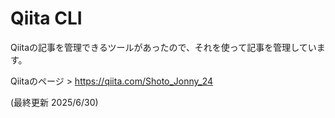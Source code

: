 # Qiita CLI

Qiitaの記事を管理できるツールがあったので、それを使って記事を管理しています。

Qiitaのページ > https://qiita.com/Shoto_Jonny_24

(最終更新 2025/6/30)
